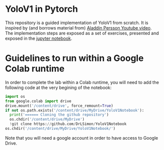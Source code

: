 # YoloV1 in Pytorch

This repository is a guided implementation of YoloV1 from scratch. It is
inspired by (and borrows material from) [Aladdin Persson Youtube video](https://youtube.com/watch?v=n9_XyCGr-MI).
The implementation steps are exposed as a set of exercises, presented and exposed in the [jupyter notebook](./Yolo.ipynb).

# Guidelines to run within a Google Colab runtime
In order to complete the lab within a Colab runtime, you will need to add the following code at the very begining of the notebook:
```python
import os
from google.colab import drive
drive.mount('/content/drive', force_remount=True)
if not os.path.exists('/content/drive/MyDrive/YoloV1Notebook'):
  print('====== Cloning the github repository')
  os.chdir('/content/drive/MyDrive')
  !git clone https://github.com/DrLSimon/YoloV1Notebook
os.chdir('/content/drive/MyDrive/YoloV1Notebook/')
```

Note that you will need a google account in order to have access to Google Drive.
